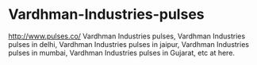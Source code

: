 # Vardhman-Industries-pulses
http://www.pulses.co/ Vardhman Industries pulses, Vardhman Industries pulses in delhi, Vardhman Industries pulses in jaipur, Vardhman Industries pulses in mumbai, Vardhman Industries pulses in Gujarat, etc at here.
